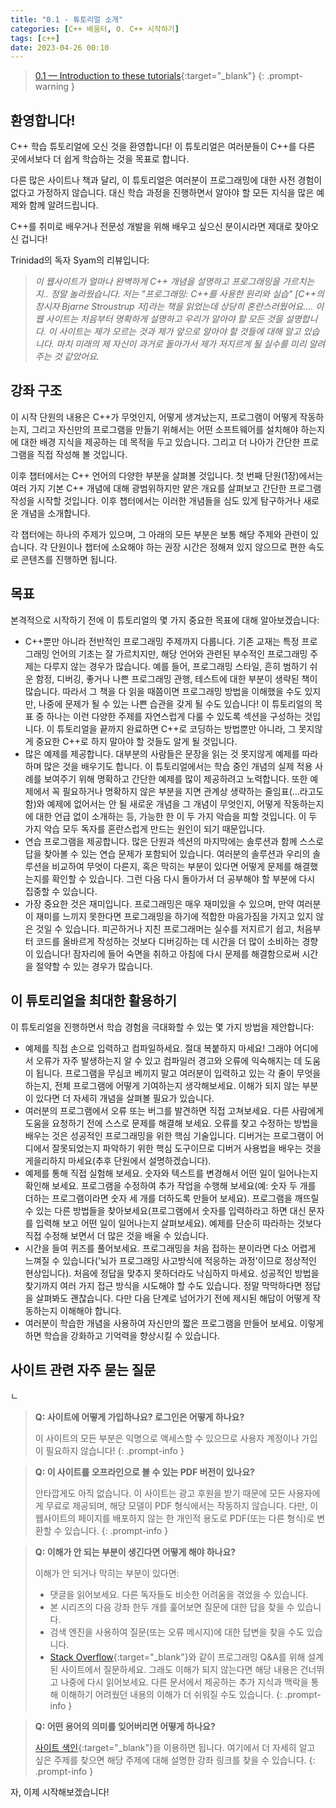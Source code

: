 ```yaml
---
title: "0.1 - 튜토리얼 소개"
categories: [C++ 배움터, 0. C++ 시작하기]
tags: [c++]
date: 2023-04-26 00:10
---
```


>[0.1 — Introduction to these tutorials](https://www.learncpp.com/cpp-tutorial/introduction-to-these-tutorials/){:target="_blank"}
{: .prompt-warning }

## **환영합니다!**

C++ 학습 튜토리얼에 오신 것을 환영합니다! 이 튜토리얼은 여러분들이 C++를 다른 곳에서보다 더 쉽게 학습하는 것을 목표로 합니다.

다른 많은 사이트나 책과 달리, 이 튜토리얼은 여러분이 프로그래밍에 대한 사전 경험이 없다고 가정하지 않습니다. 대신 학습 과정을 진행하면서 알아야 할 모든 지식을 많은 예제와 함께 알려드립니다.

C++를 취미로 배우거나 전문성 개발을 위해 배우고 싶으신 분이시라면 제대로 찾아오신 겁니다!


Trinidad의 독자 Syam의 리뷰입니다:

> *이 웹사이트가 얼마나 완벽하게 C++ 개념을 설명하고 프로그래밍을 가르치는지.. 정말 놀라웠습니다. 저는 "프로그래밍: C++를 사용한 원리와 실습" [C++의 창시자 Bjarne Stroustrup 저]라는 책을 읽었는데 상당히 혼란스러웠어요.... 이 웹 사이트는 처음부터 명확하게 설명하고 우리가 알아야 할 모든 것을 설명합니다. 이 사이트는 제가 모르는 것과 제가 앞으로 알아야 할 것들에 대해 알고 있습니다. 마치 미래의 제 자신이 과거로 돌아가서 제가 저지르게 될 실수를 미리 알려주는 것 같았어요.*

## **강좌 구조**

이 시작 단원의 내용은 C++가 무엇인지, 어떻게 생겨났는지, 프로그램이 어떻게 작동하는지, 그리고 자신만의 프로그램을 만들기 위해서는 어떤 소프트웨어를 설치해야 하는지에 대한 배경 지식을 제공하는 데 목적을 두고 있습니다. 그리고 더 나아가 간단한 프로그램을 직접 작성해 볼 것입니다.

이후 챕터에서는 C++ 언어의 다양한 부분을 살펴볼 것입니다. 첫 번째 단원(1장)에서는 여러 가지 기본 C++ 개념에 대해 광범위하지만 얕은 개요를 살펴보고 간단한 프로그램 작성을 시작할 것입니다. 이후 챕터에서는 이러한 개념들을 심도 있게 탐구하거나 새로운 개념을 소개합니다.

각 챕터에는 하나의 주제가 있으며, 그 아래의 모든 부분은 보통 해당 주제와 관련이 있습니다. 각 단원이나 챕터에 소요해야 하는 권장 시간은 정해져 있지 않으므로 편한 속도로 콘텐츠를 진행하면 됩니다.

## **목표**

본격적으로 시작하기 전에 이 튜토리얼의 몇 가지 중요한 목표에 대해 알아보겠습니다:

- C++뿐만 아니라 전반적인 프로그래밍 주제까지 다룹니다. 기존 교재는 특정 프로그래밍 언어의 기초는 잘 가르치지만, 해당 언어와 관련된 부수적인 프로그래밍 주제는 다루지 않는 경우가 많습니다. 예를 들어, 프로그래밍 스타일, 흔히 범하기 쉬운 함정, 디버깅, 좋거나 나쁜 프로그래밍 관행, 테스트에 대한 부분이 생략된 책이 많습니다. 따라서 그 책을 다 읽을 때쯤이면 프로그래밍 방법을 이해했을 수도 있지만, 나중에 문제가 될 수 있는 나쁜 습관을 갖게 될 수도 있습니다! 이 튜토리얼의 목표 중 하나는 이런 다양한 주제를 자연스럽게 다룰 수 있도록 섹션을 구성하는 것입니다. 이 튜토리얼을 끝까지 완료하면 C++로 코딩하는 방법뿐만 아니라, 그 못지않게 중요한 C++로 하지 말아야 할 것들도 알게 될 것입니다.
- 많은 예제를 제공합니다. 대부분의 사람들은 문장을 읽는 것 못지않게 예제를 따라하며 많은 것을 배우기도 합니다. 이 튜토리얼에서는 학습 중인 개념의 실제 적용 사례를 보여주기 위해 명확하고 간단한 예제를 많이 제공하려고 노력합니다. 또한 예제에서 꼭 필요하거나 명확하지 않은 부분을 지면 관계상 생략하는 줄임표(...라고도 함)와 예제에 없어서는 안 될 새로운 개념을 그 개념이 무엇인지, 어떻게 작동하는지에 대한 언급 없이 소개하는 등, 가능한 한 이 두 가지 악습을 피할 것입니다. 이 두 가지 악습 모두 독자를 혼란스럽게 만드는 원인이 되기 때문입니다.
- 연습 프로그램을 제공합니다. 많은 단원과 섹션의 마지막에는 솔루션과 함께 스스로 답을 찾아볼 수 있는 연습 문제가 포함되어 있습니다. 여러분의 솔루션과 우리의 솔루션을 비교하여 무엇이 다른지, 혹은 막히는 부분이 있다면 어떻게 문제를 해결했는지를 확인할 수 있습니다. 그런 다음 다시 돌아가서 더 공부해야 할 부분에 다시 집중할 수 있습니다.
- 가장 중요한 것은 재미입니다. 프로그래밍은 매우 재미있을 수 있으며, 만약 여러분이 재미를 느끼지 못한다면 프로그래밍을 하기에 적합한 마음가짐을 가지고 있지 않은 것일 수 있습니다. 피곤하거나 지친 프로그래머는 실수를 저지르기 쉽고, 처음부터 코드를 올바르게 작성하는 것보다 디버깅하는 데 시간을 더 많이 소비하는 경향이 있습니다! 잠자리에 들어 숙면을 취하고 아침에 다시 문제를 해결함으로써 시간을 절약할 수 있는 경우가 많습니다.

## **이 튜토리얼을 최대한 활용하기**

이 튜토리얼을 진행하면서 학습 경험을 극대화할 수 있는 몇 가지 방법을 제안합니다:

- 예제를 직접 손으로 입력하고 컴파일하세요. 절대 복붙하지 마세요! 그래야 어디에서 오류가 자주 발생하는지 알 수 있고 컴파일러 경고와 오류에 익숙해지는 데 도움이 됩니다. 프로그램을 무심코 베끼지 말고 여러분이 입력하고 있는 각 줄이 무엇을 하는지, 전체 프로그램에 어떻게 기여하는지 생각해보세요. 이해가 되지 않는 부분이 있다면 더 자세히 개념을 살펴볼 필요가 있습니다.
- 여러분의 프로그램에서 오류 또는 버그를 발견하면 직접 고쳐보세요. 다른 사람에게 도움을 요청하기 전에 스스로 문제를 해결해 보세요. 오류를 찾고 수정하는 방법을 배우는 것은 성공적인 프로그래밍을 위한 핵심 기술입니다. 디버거는 프로그램이 어디에서 잘못되었는지 파악하기 위한 핵심 도구이므로 디버거 사용법을 배우는 것을 게을리하지 마세요(추후 단원에서 설명하겠습니다).
- 예제를 통해 직접 실험해 보세요. 숫자와 텍스트를 변경해서 어떤 일이 일어나는지 확인해 보세요. 프로그램을 수정하여 추가 작업을 수행해 보세요(예: 숫자 두 개를 더하는 프로그램이라면 숫자 세 개를 더하도록 만들어 보세요). 프로그램을 깨뜨릴 수 있는 다른 방법들을 찾아보세요(프로그램에서 숫자를 입력하라고 하면 대신 문자를 입력해 보고 어떤 일이 일어나는지 살펴보세요). 예제를 단순히 따라하는 것보다 직접 수정해 보면서 더 많은 것을 배울 수 있습니다.
- 시간을 들여 퀴즈를 풀어보세요. 프로그래밍을 처음 접하는 분이라면 다소 어렵게 느껴질 수 있습니다('뇌가 프로그래밍 사고방식에 적응하는 과정'이므로 정상적인 현상입니다). 처음에 정답을 맞추지 못하더라도 낙심하지 마세요. 성공적인 방법을 찾기까지 여러 가지 접근 방식을 시도해야 할 수도 있습니다. 정말 막막하다면 정답을 살펴봐도 괜찮습니다. 다만 다음 단계로 넘어가기 전에 제시된 해답이 어떻게 작동하는지 이해해야 합니다.
- 여러분이 학습한 개념을 사용하여 자신만의 짧은 프로그램을 만들어 보세요. 이렇게 하면 학습을 강화하고 기억력을 향상시킬 수 있습니다.

## **사이트 관련 자주 묻는 질문**
ㄴ
> **Q: 사이트에 어떻게 가입하나요? 로그인은 어떻게 하나요?**
> 
> 이 사이트의 모든 부분은 익명으로 액세스할 수 있으므로 사용자 계정이나 가입이 필요하지 않습니다!
{: .prompt-info }

> **Q: 이 사이트를 오프라인으로 볼 수 있는 PDF 버전이 있나요?**
> 
> 안타깝게도 아직 없습니다. 이 사이트는 광고 후원을 받기 때문에 모든 사용자에게 무료로 제공되며, 해당 모델이 PDF 형식에서는 작동하지 않습니다. 다만, 이 웹사이트의 페이지를 배포하지 않는 한 개인적 용도로 PDF(또는 다른 형식)로 변환할 수 있습니다.
{: .prompt-info }

> **Q: 이해가 안 되는 부분이 생긴다면 어떻게 해야 하나요?**
> 
> 이해가 안 되거나 막히는 부분이 있다면:
> - 댓글을 읽어보세요. 다른 독자들도 비슷한 어려움을 겪었을 수 있습니다.
> - 본 시리즈의 다음 강좌 한두 개를 훑어보면 질문에 대한 답을 찾을 수 있습니다.
> - 검색 엔진을 사용하여 질문(또는 오류 메시지)에 대한 답변을 찾을 수도 있습니다.
> - [Stack Overflow](https://stackoverflow.com/){:target="_blank"}와 같이 프로그래밍 Q&A를 위해 설계된 사이트에서 질문하세요.
> 그래도 이해가 되지 않는다면 해당 내용은 건너뛰고 나중에 다시 읽어보세요. 다른 문서에서 제공하는 추가 지식과 맥락을 통해 이해하기 어려웠던 내용의 이해가 더 쉬워질 수도 있습니다.
{: .prompt-info }

> **Q: 어떤 용어의 의미를 잊어버리면 어떻게 하나요?**
> 
> [사이트 색인](https://www.learncpp.com/learn-c-site-index/){:target="_blank"}을 이용하면 됩니다. 여기에서 더 자세히 알고 싶은 주제를 찾으면 해당 주제에 대해 설명한 강좌 링크를 찾을 수 있습니다.
{: .prompt-info }

자, 이제 시작해보겠습니다!
